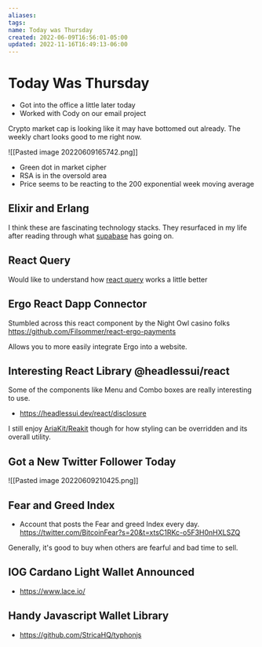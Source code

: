 ```yaml
---
aliases: 
tags: 
name: Today was Thursday
created: 2022-06-09T16:56:01-05:00
updated: 2022-11-16T16:49:13-06:00
---
```

# Today Was Thursday

- Got into the office a little later today
- Worked with Cody on our email project

Crypto market cap is looking like it may have bottomed out already.  The weekly chart looks good to me right now.

![[Pasted image 20220609165742.png]]

- Green dot in market cipher
- RSA is in the oversold area
- Price seems to be reacting to the 200 exponential week moving average

## Elixir and Erlang
I think these are fascinating technology stacks.  They resurfaced in my life after reading through what [supabase](https://supabase.com/docs/guides/hosting/overview) has going on.

## React Query
Would like to understand how [react query](https://react-query.tanstack.com/guides/queries) works a little better

## Ergo React Dapp Connector
Stumbled across this react component by the Night Owl casino folks
https://github.com/Filsommer/react-ergo-payments

Allows you to more easily integrate Ergo into a website.

## Interesting React Library @headlessui/react
Some of the components like Menu and Combo boxes are really interesting to use.
- https://headlessui.dev/react/disclosure

I still enjoy [AriaKit/Reakit](https://github.com/ariakit/ariakit) though for how styling can be overridden and its overall utility.

## Got a New Twitter Follower Today
![[Pasted image 20220609210425.png]]

## Fear and Greed Index
- Account that posts the Fear and greed Index every day. https://twitter.com/BitcoinFear?s=20&t=xtsC1RKc-o5F3H0nHXLSZQ

Generally, it's good to buy when others are fearful and bad time to sell.

## IOG Cardano Light Wallet Announced
- https://www.lace.io/

## Handy Javascript Wallet Library
- https://github.com/StricaHQ/typhonjs